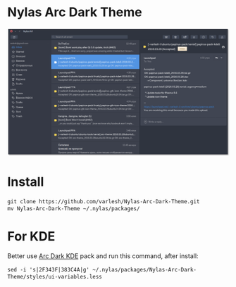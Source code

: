 # Nylas Arc Dark Theme


![Screenshot](preview.png)


# Install
```
git clone https://github.com/varlesh/Nylas-Arc-Dark-Theme.git
mv Nylas-Arc-Dark-Theme ~/.nylas/packages/
```

# For KDE

Better use [Arc Dark KDE](https://github.com/varlesh/Arc-Dark-KDE) pack and run this command, after install:
```
sed -i 's|2F343F|383C4A|g' ~/.nylas/packages/Nylas-Arc-Dark-Theme/styles/ui-variables.less
```


